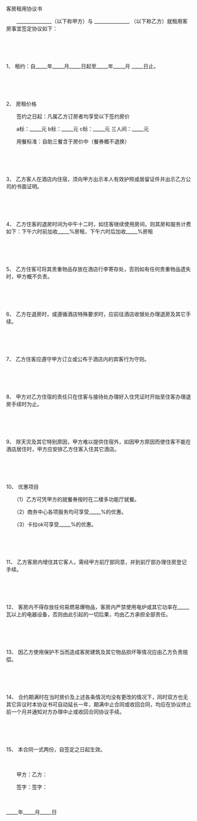 



客房租用协议书



 

　　_______________（以下称甲方）与 _______________ （以下称乙方）就租用客房事宜签定协议如下：

　　

　　

1、
租约：自_____年_____月_____日起至_____年_____月 _____日止。

　　

　　

2、
房租价格

　　签约之日起：凡属乙方订房者均享受以下签约房价

　　a标：_____元 b标：_____元 c标：_____元 三人间：_____元

　　用餐标准：自助三餐含于房价中（餐券概不退换）

　　

　　

3、
乙方客人在酒店内住宿，须向甲方出示本人有效护照或居留证件并出示乙方公司的书面证明。

　　

　　

4、
乙方住客的退房时间为中午十二时，如住客继续使用房间，则其房和服务计费如下：下午六时前加收_____%房租，下午六时后加收_____%房租

　　

　　

5、
乙方住客可将其贵重物品存放在酒店行李寄存处，否则如有任何贵重物品遗失时，甲方概不负责。

　　

　　

6、
乙方在退房时，或遵循酒店特殊要求时，应前往酒店收银处办理退房及其它手续。

　　

　　

7、
乙方住客应遵守甲方订立或公布于酒店内的宾客行为守则。

　　

　　

8、
甲方对乙方住宿的责任只在住客与接待处办理好入住凭证时开始至住客办理退房手续时为止。

　　

　　

9、
除天灾及其它特别原因，甲方难以提供住宿外，如因甲方原因而使住客不能在酒店居住时，甲方应安排乙方住客入住其它酒店。

　　

　　

10、
优惠项目

　　（1）乙方可凭甲方的就餐券按时在二楼多功能厅就餐。

　　（2）商务中心各项服务均可享受_____%的优惠。

　　（3）卡拉ok可享受_____%的优惠。

　　

　　

11、
乙方客房内增住其它客人，需经甲方前厅部同意，并到前厅部办理住房登记手续。

　　

　　

12、
客房内不得存放任何易燃易爆物品，客房内严禁使用电炉或其它功率在_____瓦以上的电器设备，否则由此引起的一切后果，均由乙方承担全部责任。

　　

　　

13、
因乙方使用保护不当而造成客房建筑及其它物品损坏等情况应由乙方负责赔偿。

　　

　　

14、
合约期满时在当时房价及上述各条情况均没有更改的情况下，同时双方也无其它异议时本协议书可自动延长一年，期满中止合同或收回合同，均应在协议终止前一个月并通知对方办理中止或收回合同协议手续。

　　

　　

15、
本合同一式两份，自签定之日起生效。　　

　　

　　甲方：乙方：

　　签字：签字：

　　


 _____年_____月_____日
 
　　

